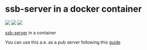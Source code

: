 # ssb-server in a docker container


![](https://github.com/eyenx/docker-ssb-server/workflows/build/badge.svg)
[![](https://images.microbadger.com/badges/image/eyenx/ssb-server.svg)](https://microbadger.com/images/eyenx/ssb-server "Get your own image badge on microbadger.com") [![](https://images.microbadger.com/badges/version/eyenx/ssb-server.svg)](https://microbadger.com/images/eyenx/ssb-server "Get your own version badge on microbadger.com")

[ssb-server](https://github.com/ssbc/ssb-server/) in a container

You can use this a.e. as a pub server following this [guide](https://handbook.scuttlebutt.nz/guides/pubs/setup-a-pub)
